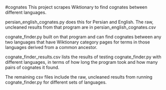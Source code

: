 #cognates
This project scrapes Wiktionary to find cognates between different
    languages.

persian_english_cognates.py does this for Persian and English. The raw,
    uncleaned results from that program are in
    persian_english_cognates.csv

cognate_finder.py built on that program and can find cognates between
    any two languages that have Wiktionary category pages for terms in
    those languages derived from a common ancestor.

cognate_finder_results.csv lists the results of testing
    cognate_finder.py with different languages, in terms of how long
    the program took and how many pairs of cognates it found.

The remaining csv files include the raw, uncleaned results from running
    cognate_finder.py for different sets of languages.
